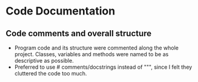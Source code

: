 # Code Documentation
## Code comments and overall structure
- Program code and its structure were commented along the whole project. Classes, variables and methods were named to be as descriptive as possible.
- Preferred to use # comments/docstrings instead of """, since I felt they cluttered the code too much. 